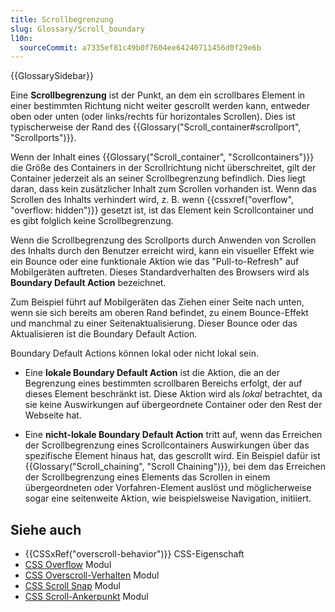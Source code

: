 ```yaml
---
title: Scrollbegrenzung
slug: Glossary/Scroll_boundary
l10n:
  sourceCommit: a7335ef81c49b0f7604ee64240711456d0f29e6b
---
```


{{GlossarySidebar}}

Eine **Scrollbegrenzung** ist der Punkt, an dem ein scrollbares Element in einer bestimmten Richtung nicht weiter gescrollt werden kann, entweder oben oder unten (oder links/rechts für horizontales Scrollen). Dies ist typischerweise der Rand des {{Glossary("Scroll_container#scrollport", "Scrollports")}}.

Wenn der Inhalt eines {{Glossary("Scroll_container", "Scrollcontainers")}} die Größe des Containers in der Scrollrichtung nicht überschreitet, gilt der Container jederzeit als an seiner Scrollbegrenzung befindlich. Dies liegt daran, dass kein zusätzlicher Inhalt zum Scrollen vorhanden ist. Wenn das Scrollen des Inhalts verhindert wird, z. B. wenn {{cssxref("overflow", "overflow: hidden")}} gesetzt ist, ist das Element kein Scrollcontainer und es gibt folglich keine Scrollbegrenzung.

Wenn die Scrollbegrenzung des Scrollports durch Anwenden von Scrollen des Inhalts durch den Benutzer erreicht wird, kann ein visueller Effekt wie ein Bounce oder eine funktionale Aktion wie das "Pull-to-Refresh" auf Mobilgeräten auftreten. Dieses Standardverhalten des Browsers wird als **Boundary Default Action** bezeichnet.

Zum Beispiel führt auf Mobilgeräten das Ziehen einer Seite nach unten, wenn sie sich bereits am oberen Rand befindet, zu einem Bounce-Effekt und manchmal zu einer Seitenaktualisierung. Dieser Bounce oder das Aktualisieren ist die Boundary Default Action.

Boundary Default Actions können lokal oder nicht lokal sein.

- Eine **lokale Boundary Default Action** ist die Aktion, die an der Begrenzung eines bestimmten scrollbaren Bereichs erfolgt, der auf dieses Element beschränkt ist. Diese Aktion wird als _lokal_ betrachtet, da sie keine Auswirkungen auf übergeordnete Container oder den Rest der Webseite hat.

- Eine **nicht-lokale Boundary Default Action** tritt auf, wenn das Erreichen der Scrollbegrenzung eines Scrollcontainers Auswirkungen über das spezifische Element hinaus hat, das gescrollt wird. Ein Beispiel dafür ist {{Glossary("Scroll_chaining", "Scroll Chaining")}}, bei dem das Erreichen der Scrollbegrenzung eines Elements das Scrollen in einem übergeordneten oder Vorfahren-Element auslöst und möglicherweise sogar eine seitenweite Aktion, wie beispielsweise Navigation, initiiert.

## Siehe auch

- {{CSSxRef("overscroll-behavior")}} CSS-Eigenschaft
- [CSS Overflow](/de/docs/Web/CSS/CSS_overflow) Modul
- [CSS Overscroll-Verhalten](/de/docs/Web/CSS/CSS_overscroll_behavior) Modul
- [CSS Scroll Snap](/de/docs/Web/CSS/CSS_scroll_snap) Modul
- [CSS Scroll-Ankerpunkt](/de/docs/Web/CSS/CSS_scroll_anchoring) Modul
